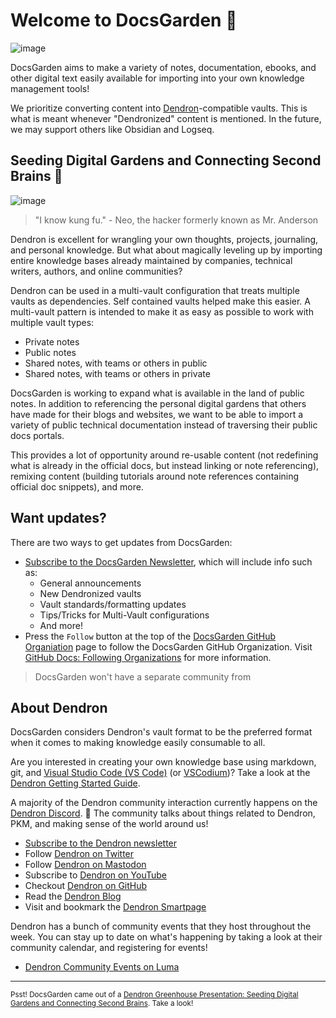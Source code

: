 # Welcome to DocsGarden 🌱

<!--
![image](https://user-images.githubusercontent.com/5951023/203222690-8028a968-0c05-421e-9760-cefd9464d3ce.png)
-->
![image](https://user-images.githubusercontent.com/5951023/203223471-2297e59d-655f-477e-95ea-ed8ce3f66337.png)

DocsGarden aims to make a variety of notes, documentation, ebooks, and other digital text easily available for importing into your own knowledge management tools!

We prioritize converting content into [Dendron](https://www.dendron.so/)-compatible vaults. This is what is meant whenever "Dendronized" content is mentioned. In the future, we may support others like Obsidian and Logseq.

## Seeding Digital Gardens and Connecting Second Brains 🧠

![image](https://user-images.githubusercontent.com/5951023/203223562-b69af591-5d34-47c8-a60c-a639eb8497d5.png)

> "I know kung fu." - Neo, the hacker formerly known as Mr. Anderson

Dendron is excellent for wrangling your own thoughts, projects, journaling, and personal knowledge. But what about magically leveling up by importing entire knowledge bases already maintained by companies, technical writers, authors, and online communities?

Dendron can be used in a multi-vault configuration that treats multiple vaults as dependencies. Self contained vaults helped make this easier. A multi-vault pattern is intended to make it as easy as possible to work with multiple vault types:

- Private notes
- Public notes
- Shared notes, with teams or others in public
- Shared notes, with teams or others in private

DocsGarden is working to expand what is available in the land of public notes. In addition to referencing the personal digital gardens that others have made for their blogs and websites, we want to be able to import a variety of public technical documentation instead of traversing their public docs portals.

This provides a lot of opportunity around re-usable content (not redefining what is already in the official docs, but instead linking or note referencing), remixing content (building tutorials around note references containing official doc snippets), and more.

## Want updates?

There are two ways to get updates from DocsGarden:

- [Subscribe to the DocsGarden Newsletter](https://sendfox.com/lp/1kxqp9), which will include info such as:
  - General announcements
  - New Dendronized vaults
  - Vault standards/formatting updates
  - Tips/Tricks for Multi-Vault configurations
  - And more!
- Press the `Follow` button at the top of the [DocsGarden GitHub Organiation](https://github.com/docsgarden) page to follow the DocsGarden GitHub Organization. Visit [GitHub Docs: Following Organizations](https://docs.github.com/en/get-started/exploring-projects-on-github/following-organizations) for more information.

> DocsGarden won't have a separate community from

## About Dendron

DocsGarden considers Dendron's vault format to be the preferred format when it comes to making knowledge easily consumable to all.

Are you interested in creating your own knowledge base using markdown, git, and [Visual Studio Code (VS Code)](https://code.visualstudio.com/) (or [VSCodium](https://github.com/VSCodium/vscodium/))? Take a look at the [Dendron Getting Started Guide](https://wiki.dendron.so/notes/678c77d9-ef2c-4537-97b5-64556d6337f1/).

A majority of the Dendron community interaction currently happens on the [Dendron Discord](https://link.dendron.so/discord). 🌱 The community talks about things related to Dendron, PKM, and making sense of the world around us!

- [Subscribe to the Dendron newsletter](https://link.dendron.so/newsletter)
- Follow [Dendron on Twitter](https://link.dendron.so/twitter)
- Follow [Dendron on Mastodon](https://link.dendron.so/mastodon)
- Subscribe to [Dendron on YouTube](https://link.dendron.so/youtube)
- Checkout [Dendron on GitHub](https://link.dendron.so/github)
- Read the [Dendron Blog](https://blog.dendron.so/)
- Visit and bookmark the [Dendron Smartpage](https://link.dendron.so/smartpage)

Dendron has a bunch of community events that they host throughout the week. You can stay up to date on what's happening by taking a look at their community calendar, and registering for events!

- [Dendron Community Events on Luma](https://link.dendron.so/luma)

---

<sub> Psst! DocsGarden came out of a [Dendron Greenhouse Presentation: Seeding Digital Gardens and Connecting Second Brains](https://wiki.dendron.so/notes/k5zg3zk1ffmsrmojnvn8uxw/). Take a look!</sub>
